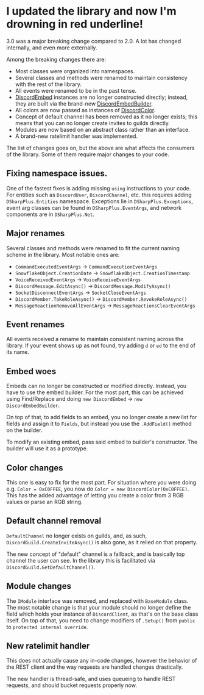 # I updated the library and now I'm drowning in red underline!

3.0 was a major breaking change compared to 2.0. A lot has changed internally, and even more externally.

Among the breaking changes there are:

 * Most classes were organized into namespaces.
 * Several classes and methods were renamed to maintain consistency with the rest of the library.
 * All events were renamed to be in the past tense.
 * [DiscordEmbed](/api/DSharpPlus.Entities.DiscordEmbed.html "DiscordEmbed") instances are no longer constructed directly; instead, they are 
   built via the brand-new [DiscordEmbedBuilder](/api/DSharpPlus.Entities.DiscordEmbedBuilder.html "DiscordEmbedBuilder").
 * All colors are now passed as instances of [DiscordColor](/api/DSharpPlus.Entities.DiscordColor.html "DiscordColor").
 * Concept of default channel has been removed as it no longer exists; this means that you can no longer create invites to 
   guilds directly.
 * Modules are now based on an abstract class rather than an interface.
 * A brand-new ratelimit handler was implemented.

The list of changes goes on, but the above are what affects the consumers of the library. Some of them require major changes to 
your code.

## Fixing namespace issues.

One of the fastest fixes is adding missing `using` instructions to your code. For entities such as `DiscordUser`, 
`DiscordChannel`, etc. this requires adding `DSharpPlus.Entities` namespace. Exceptions lie in `DSharpPlus.Exceptions`, event 
arg classes can be found in `DSharpPlus.EventArgs`, and network components are in `DSharpPlus.Net`.

## Major renames

Several classes and methods were renamed to fit the current naming scheme in the library. Most notable ones are:

 * `CommandExecutedEventArgs` -> `CommandExecutionEventArgs`
 * `SnowflakeObject.CreationDate` -> `SnowflakeObject.CreationTimestamp`
 * `VoiceReceivedEventArgs` -> `VoiceReceiveEventArgs`
 * `DiscordMessage.EditAsync()` -> `DiscordMessage.ModifyAsync()`
 * `SocketDisconnectEventArgs` -> `SocketCloseEventArgs`
 * `DiscordMember.TakeRoleAsync()` -> `DiscordMember.RevokeRoleAsync()`
 * `MessageReactionRemoveAllEventArgs` -> `MessageReactionsClearEventArgs`
 
## Event renames

All events received a rename to maintain consistent naming across the library. If your event shows up as not found, try adding 
`d` or `ed` to the end of its name.

## Embed woes

Embeds can no longer be constructed or modified directly. Instead, you have to use the embed builder. For the most part, this 
can be achieved using Find/Replace and doing `new DiscordEmbed` -> `new DiscordEmbedBuilder`.

On top of that, to add fields to an embed, you no longer create a new list for fields and assign it to `Fields`, but instead 
you use the `.AddField()` method on the builder.

To modify an existing embed, pass said embed to builder's constructor. The builder will use it as a prototype.

## Color changes

This one is easy to fix for the most part. For situation where you were doing e.g. `Color = 0xC0FFEE`, you now do 
`Color = new DiscordColor(0xC0FFEE)`. This has the added advantage of letting you create a color from 3 RGB values or parse 
an RGB string.

## Default channel removal

`DefaultChannel` no longer exists on guilds, and, as such, `DiscordGuild.CreateInviteAsync()` is also gone, as it relied on 
that property.

The new concept of "default" channel is a fallback, and is basically top channel the user can see. In the library this is 
facilitated via `DiscordGuild.GetDefaultChannel()`.

## Module changes

The `IModule` interface was removed, and replaced with `BaseModule` class. The most notable change is that your module should 
no longer define the field which holds your instance of `DiscordClient`, as that's on the base class itself. On top of that, 
you need to change modifiers of `.Setup()` from `public` to `protected internal override`.

## New ratelimit handler

This does not actually cause any in-code changes, however the behavior of the REST client and the way requests are handled 
changes drastically.

The new handler is thread-safe, and uses queueing to handle REST requests, and should bucket requests properly now.
